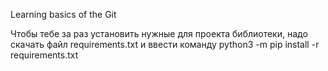 Learning basics of the Git

Чтобы тебе за раз установить нужные для проекта библиотеки, надо скачать файл requirements.txt
и ввести команду python3 -m pip install -r requirements.txt
